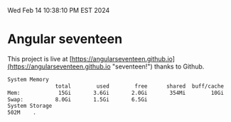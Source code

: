 Wed Feb 14 10:38:10 PM EST 2024

# Angular seventeen


This project is live at [https://angularseventeen.github.io](https://angularseventeen.github.io "seventeen!") thanks to Github.

```bash
System Memory
               total        used        free      shared  buff/cache   available
Mem:            15Gi       3.6Gi       2.0Gi       354Mi        10Gi        11Gi
Swap:          8.0Gi       1.5Gi       6.5Gi
System Storage
502M	.
```
```bash
